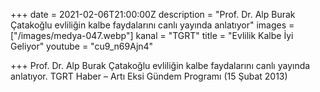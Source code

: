 +++
date = 2021-02-06T21:00:00Z
description = "Prof. Dr. Alp Burak Çatakoğlu evliliğin kalbe faydalarını canlı yayında anlatıyor"
images = ["/images/medya-047.webp"]
kanal = "TGRT"
title = "Evlilik Kalbe İyi Geliyor"
youtube = "cu9_n69Ajn4"

+++
Prof. Dr. Alp Burak Çatakoğlu evliliğin kalbe faydalarını canlı yayında anlatıyor. TGRT Haber – Artı Eksi Gündem Programı (15 Şubat 2013)